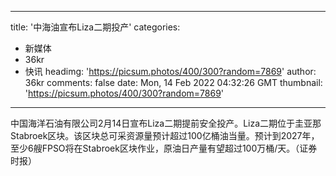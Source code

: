 
---
title: '中海油宣布Liza二期投产'
categories: 
 - 新媒体
 - 36kr
 - 快讯
headimg: 'https://picsum.photos/400/300?random=7869'
author: 36kr
comments: false
date: Mon, 14 Feb 2022 04:32:26 GMT
thumbnail: 'https://picsum.photos/400/300?random=7869'
---

<div>   
中国海洋石油有限公司2月14日宣布Liza二期提前安全投产。Liza二期位于圭亚那Stabroek区块。该区块总可采资源量预计超过100亿桶油当量。预计到2027年，至少6艘FPSO将在Stabroek区块作业，原油日产量有望超过100万桶/天。（证券时报）  
</div>
            
